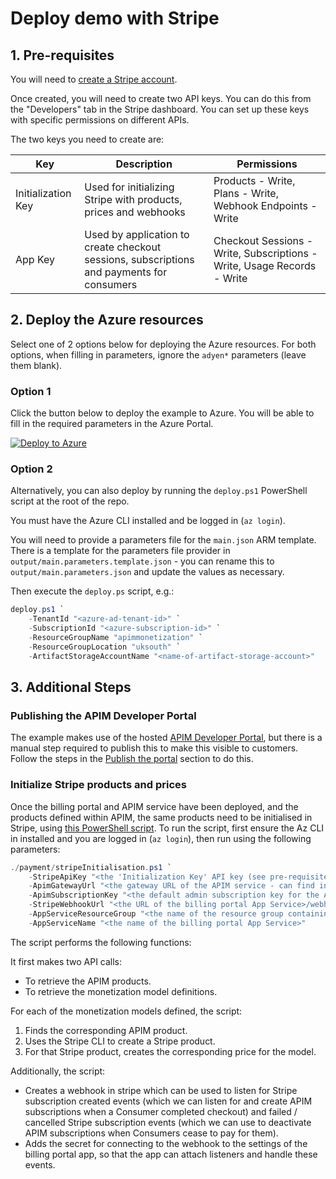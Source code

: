 # Deploy demo with Stripe

## 1. Pre-requisites

You will need to [create a Stripe account](https://dashboard.stripe.com/register).

Once created, you will need to create two API keys. You can do this from the "Developers" tab in the Stripe dashboard. You can set up these keys with specific permissions on different APIs.

The two keys you need to create are:

| Key                | Description                                                                               | Permissions                                                             |
|--------------------|-------------------------------------------------------------------------------------------|-------------------------------------------------------------------------|
| Initialization Key | Used for initializing Stripe with products, prices and webhooks                           | Products - Write, Plans - Write, Webhook Endpoints - Write              |
| App Key            | Used by application to create checkout sessions, subscriptions and payments for consumers | Checkout Sessions - Write, Subscriptions - Write, Usage Records - Write |

## 2. Deploy the Azure resources

Select one of 2 options below for deploying the Azure resources. For both options, when filling in parameters, ignore the `adyen*` parameters (leave them blank).

### Option 1

Click the button below to deploy the example to Azure. You will be able to fill in the required parameters in the Azure Portal.

[![Deploy to Azure](https://aka.ms/deploytoazurebutton)](https://portal.azure.com/#create/Microsoft.Template/uri/https%3A%2F%2Fraw.githubusercontent.com%microsoft%2Fazure-api-management-monetization%2Fmain%2Ftemplates%2main.json)

### Option 2

Alternatively, you can also deploy by running the `deploy.ps1` PowerShell script at the root of the repo.

You must have the Azure CLI installed and be logged in (`az login`).

You will need to provide a parameters file for the `main.json` ARM template. There is a template for the parameters file provider in `output/main.parameters.template.json` - you can rename this to `output/main.parameters.json` and update the values as necessary.

Then execute the `deploy.ps` script, e.g.:

```powershell
deploy.ps1 `
    -TenantId "<azure-ad-tenant-id>" `
    -SubscriptionId "<azure-subscription-id>" `
    -ResourceGroupName "apimmonetization" `
    -ResourceGroupLocation "uksouth" `
    -ArtifactStorageAccountName "<name-of-artifact-storage-account>"
```

## 3. Additional Steps

### Publishing the APIM Developer Portal

The example makes use of the hosted [APIM Developer Portal](https://docs.microsoft.com/en-us/azure/api-management/api-management-howto-developer-portal-customize), but there is a manual step required to publish this to make this visible to customers. Follow the steps in the [Publish the portal](https://docs.microsoft.com/en-us/azure/api-management/api-management-howto-developer-portal-customize#publish) section to do this.

### Initialize Stripe products and prices

Once the billing portal and APIM service have been deployed, and the products defined within APIM, the same products need to be initialised in Stripe, using [this PowerShell script](../payment/stripeInitialisation.ps1). To run the script, first ensure the Az CLI in installed and you are logged in (`az login`), then run using the following parameters:

```powershell
./payment/stripeInitialisation.ps1 `
    -StripeApiKey "<the 'Initialization Key' API key (see pre-requisites)>" `
    -ApimGatewayUrl "<the gateway URL of the APIM service - can find in Azure Portal>" `
    -ApimSubscriptionKey "<the default admin subscription key for the APIM service - can find in Azure Portal>" `
    -StripeWebhookUrl "<the URL of the billing portal App Service>/webhook/stripe" `
    -AppServiceResourceGroup "<the name of the resource group containing the billing portal App Service>" `
    -AppServiceName "<the name of the billing portal App Service>"
```

The script performs the following functions:

It first makes two API calls:

- To retrieve the APIM products.
- To retrieve the monetization model definitions.

For each of the monetization models defined, the script:

1. Finds the corresponding APIM product.
2. Uses the Stripe CLI to create a Stripe product.
3. For that Stripe product, creates the corresponding price for the model.
   
Additionally, the script:
- Creates a webhook in stripe which can be used to listen for Stripe subscription created events (which we can listen for and create APIM subscriptions when a Consumer completed checkout) and failed / cancelled Stripe subscription events (which we can use to deactivate APIM subscriptions when Consumers cease to pay for them).
- Adds the secret for connecting to the webhook to the settings of the billing portal app, so that the app can attach listeners and handle these events.